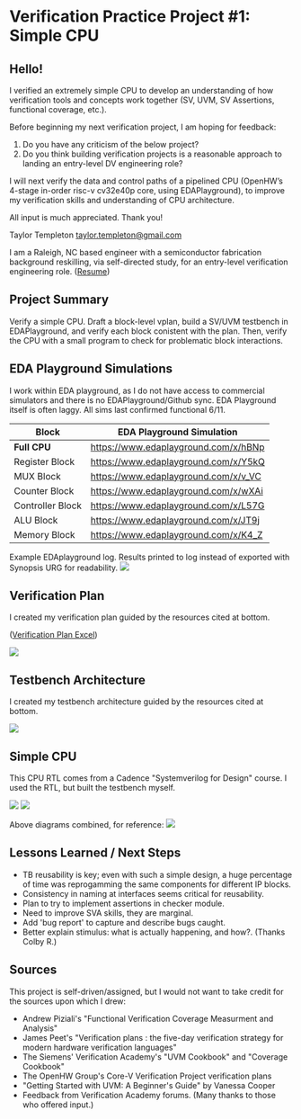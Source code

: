 # Verification Practice Project #1: Simple CPU

## Hello!

I verified an extremely simple CPU to develop an understanding of how verification tools and concepts work together (SV, UVM, SV Assertions, functional coverage, etc.).

Before beginning my next verification project, I am hoping for feedback:

  1. Do you have any criticism of the below project?
  2. Do you think building verification projects is a reasonable approach to landing an entry-level DV engineering role?  

I will next verify the data and control paths of a pipelined CPU (OpenHW’s 4-stage in-order risc-v cv32e40p core, using EDAPlayground), to improve my verification skills and understanding of CPU architecture. 

All input is much appreciated.  Thank you!

Taylor Templeton
taylor.templeton@gmail.com

I am a Raleigh, NC based engineer with a semiconductor fabrication background reskilling, via self-directed study, for an entry-level verification engineering role. ([Resume](https://github.com/taylortempleton/VerificationPractice_SimpleCPU/blob/main/Docs/2023_06_June_11_TaylorTempleton.pdf))


## Project Summary
Verify a simple CPU.  Draft a block-level vplan, build a SV/UVM testbench in EDAPlayground, and verify each block conistent with the plan. Then, verify the CPU with a small program to check for problematic block interactions.

## EDA Playground Simulations

I work within EDA playground, as I do not have access to commercial simulators and there is no EDAPlayground/Github sync. EDA Playground itself is often laggy. All sims last confirmed functional 6/11.

| Block                | EDA Playground Simulation            |
|----------------------|--------------------------------------|
| **Full CPU**         | https://www.edaplayground.com/x/hBNp |
| Register Block       | https://www.edaplayground.com/x/Y5kQ |
| MUX Block            | https://www.edaplayground.com/x/v_VC |
| Counter Block        | https://www.edaplayground.com/x/wXAi |
| Controller Block     | https://www.edaplayground.com/x/L57G |
| ALU Block            | https://www.edaplayground.com/x/JT9j |
| Memory Block         | https://www.edaplayground.com/x/K4_Z |


Example EDAplayground log.  Results printed to log instead of exported with Synopsis URG for readability.
![](https://github.com/taylortempleton/VerificationPractice_SimpleCPU/blob/main/Docs/EDAPlaygroundExample_MarkedUp.png)


## Verification Plan

I created my verification plan guided by the resources cited at bottom.

([Verification Plan Excel](https://github.com/taylortempleton/VerificationPractice_SimpleCPU/blob/main/Docs/Draft_VerificationPlan.xlsx)) 

![](https://github.com/taylortempleton/VerificationPractice_SimpleCPU/blob/main/Docs/VerificationPlanSummary04.png)


## Testbench Architecture

I created my testbench architecture guided by the resources cited at bottom.

![](https://github.com/taylortempleton/VerificationPractice_SimpleCPU/blob/main/Docs/DraftTestbenchArchitecture_Complete.png)


## Simple CPU

This CPU RTL comes from a Cadence "Systemverilog for Design" course.  I used the RTL, but built the testbench myself.

![](https://github.com/taylortempleton/VerificationPractice_SimpleCPU/blob/main/Docs/CPUschematic_Opcodes_Snap.png)
![](https://github.com/taylortempleton/VerificationPractice_SimpleCPU/blob/main/Docs/StatemachineDecode_Snap.png)

Above diagrams combined, for reference:
![](https://github.com/taylortempleton/VerificationPractice_SimpleCPU/blob/main/Docs/simplecpu_whiteboard.jpg)


## Lessons Learned / Next Steps

* TB reusability is key; even with such a simple design, a huge percentage of time was reprogamming the same components for different IP blocks.
* Consistency in naming at interfaces seems critical for reusability.
* Plan to try to implement assertions in checker module.
* Need to improve SVA skills, they are marginal.
* Add 'bug report' to capture and describe bugs caught.
* Better explain stimulus: what is actually happening, and how?. (Thanks Colby R.)

## Sources
This project is self-driven/assigned, but I would not want to take credit for the sources upon which I drew:
* Andrew Piziali's "Functional Verification Coverage Measurment and Analysis"
* James Peet's  "Verification plans : the five-day verification strategy for modern hardware verification languages"
* The Siemens' Verification Academy's "UVM Cookbook" and "Coverage Cookbook"
* The OpenHW Group's Core-V Verification Project verification plans
* "Getting Started with UVM: A Beginner's Guide" by Vanessa Cooper
* Feedback from Verification Academy forums. (Many thanks to those who offered input.)

